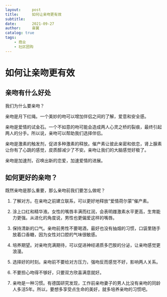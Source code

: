 ```yaml
---
layout:     post
title:      如何让亲吻更有效
subtitle:   
date:       2021-09-27
author:     奋翼
catalog: true
tags:
    - 商业
    - 社区团购
---
```



# 如何让亲吻更有效

## 亲吻有什么好处

我们为什么要亲吻？

亲吻是月下红绳。一个美妙的吻可以增加伴侣之间的了解，爱意和安全感。

亲吻是爱情的试金石。一个不如意的吻可能会造成两人心灵之桥的裂痕，最终引起两人的分手。所以说，亲吻可以帮助我们选择伴侣。

亲吻是激素的触发剂，促进多种激素的释放。催产素让彼此亲密和依恋，肾上腺素让你有了心跳的感觉，皮质醇减少了不安。亲吻让我们的大脑感觉好极了。

亲吻是加速剂，召唤出新的恋爱，加速爱情的进展。

## 如何更好的亲吻？

既然亲吻是那么重要，那么亲吻前我们要怎么做呢？

1. 了解对方。在亲吻之前建立联系，可以更好地释放“爱情荷尔蒙”催产素。

2. 涂上口红和精华液。女性的嘴唇丰满而红润，会表明雌激素水平更高，生育能力更强。从进化的角度说，男性也更偏爱这样的嘴唇。

3. 保持清新的口气。亲吻前男性不要喝酒，最好也没有抽烟的习惯，口袋里随手放着口香糖，因为女性对口腔的气味很敏感。

4. 培养期望。对亲吻充满期待，可以促进神经递质多巴胺的分泌，让亲吻感觉更浪漫。

5. 选择好的时刻。亲吻前不要给对方压力，强吻反而感觉不好，影响两人关系。

6. 不要担心吻得不够好，只要双方欣喜满意就好。

7. 亲吻是一种习惯。有德国研究发现，工作前亲吻妻子的男人比没有亲吻的同龄人多活5年。所以，要想多享受点生命的美好，就多培养亲吻的习惯吧。